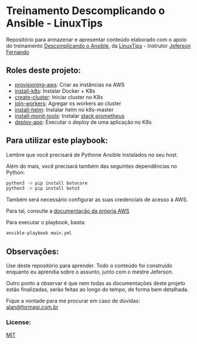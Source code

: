 # Treinamento Descomplicando o Ansible - LinuxTips

Repositório para armazenar e apresentar conteúdo elaborado com o apoio do treinamento [Descomplicando o Ansible](https://www.linuxtips.io/products/treinamento-descomplicando-o-ansible?variant=40789475426453), da [LinuxTips](https://www.linuxtips.io/) - Instrutor [Jeferson Fernando](https://www.instagram.com/badtux_/)

## Roles deste projeto:
* [provisioning-aws](./roles/provisioning-aws/README.md): Criar as instâncias na AWS
* [install-k8s](./roles/install-k8s/README.md): Instalar Docker + K8s
* [create-cluster](./roles/create-cluster/README.md): Iniciar cluster no K8s
* [join-workers](./roles/join-workers/README.md): Agregar os workers ao cluster
* [install-helm](./roles/install-helm/README.md): Instalar helm no k8s-master
* [install-monit-tools](./roles/install-monit-tools/README.md): Instalar [stack prometheus]()
* [deploy-app](./roles/deploy-app/README.md): Executar o deploy de uma aplicação no K8s

## Para utilizar este playbook:
Lembre que você precisará de Pythone Ansible instalados no seu host.

Além do mais, você precisará também das seguintes dependências no Python:
```bash
python3 -m pip install botocore
python3 -m pip install boto3
```

Também será necessário configurar as suas credenciais de acesso à AWS.

Para tal, consulte a [documentação da própria AWS](https://docs.aws.amazon.com/cli/latest/userguide/cli-configure-files.html)

Para executar o playbook, basta:
```bash
ansible-playbook main.yml
```
## Observações:
Use deste repositório para aprender. Todo o conteúdo foi construído enquanto eu aprendia sobre o assunto, junto com o mestre Jeferson.

Outro ponto a observar é que nem todas as documentações deste projeto estão finalizadas, serão feitas ao longo do tempo, de forma bem detalhada.

Fique a vontade para me procurar em caso de dúvidas: alan@formagi.com.br
### License: 
[MIT](https://choosealicense.com/licenses/mit/)
